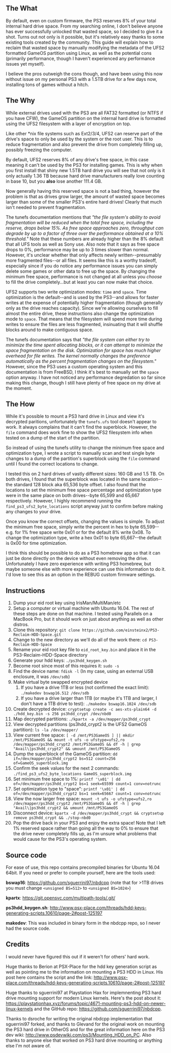 ## The What

By default, even on custom firmware, the PS3 reserves 8% of your total internal hard drive space. From my searching online, I don't believe anyone has ever successfully unlocked that wasted space, so I decided to give it a shot. Turns out not only is it possible, but it's relatively easy thanks to some existing tools created by the community. This guide will explain how to reclaim that wasted space by manually modifying the metadata of the UFS2 formatted GameOS partition using Linux, as well as the potential cons (primarily performance, though I haven't experienced any performance issues yet myself). 

I believe the pros outweigh the cons though, and have been using this now without issue on my personal PS3 with a 1.5TB drive for a few days now, installing tons of games without a hitch.

## The Why

While external drives used with the PS3 are all FAT32 formatted (or NTFS if you have CFW), the GameOS partition on the internal hard drive is formatted using the UFS2 filesystem with a layer of encryption on top.

Like other *nix file systems such as Ext2/3/4, UFS2 can reserve part of the drive's space to only be used by the system or the root user. This is to reduce fragmentation and also prevent the drive from completely filling up, possibly freezing the computer. 

By default, UFS2 reserves 8% of any drive's free space, in this case meaning it can't be used by the PS3 for installing games. This is why when you first install that shiny new 1.5TB hard drive you will see that not only is it only actually 1.36 TB because hard drive manufacturers really love counting in base 10, but you **also** lose another 111.4 GB.

Now generally having this reserved space is not a bad thing, however the problem is that as drives grow larger, the amount of wasted space becomes larger than some of the smaller PS3's entire hard drives! Clearly that much isn't needed to prevent fragmentation.

The tunefs documentation mentions that *"the file system's ability to avoid fragmentation will be reduced when the total free space, including the reserve, drops below 15%.  As free space approaches zero, throughput can degrade by up to a factor of three over the performance obtained at a 10% threshold."* Note that these numbers are already higher than the 8% default that all UFS tools as well as Sony use. Also note that it says as free space drops to 0%, performance may be up to 3 times slower than normal. However, it's unclear whether that only affects newly written--presumably more fragmented files--or all files. It seems like this is a worthy tradeoff, especially since if you do notice any performance issues you can simply delete some games or other data to free up the space. By changing the minimum free space, performance is not changed at all unless you *choose* to fill the drive completely...but at least you can now make that choice.

UFS2 supports two write optimization modes: `time` and `space`. Time optimization is the default--and is used by the PS3--and allows for faster writes at the expense of potentially higher fragmentation (though generally only as the drive reaches capacity). Since we're allowing ourselves to fill almost the entire drive, these instructions also change the optimization mode to `space`. That means that the filesystem will spend more time during writes to ensure the files are less fragmented, insinuating that it will shuffle blocks around to make contiguous space.

The tunefs documentation says that *"the file system can either try to minimize the time spent allocating blocks, or it can attempt to minimize the space fragmentation on the disk. Optimization for space has much higher overhead for file writes. The kernel normally changes the preference automatically as the percent fragmentation changes on the filesystem."* However, since the PS3 uses a custom operating system and this documentation is from FreeBSD, I think it's best to manually set the `space` option anyway. I have not noticed any performance degredation so far since making this change, though I still have plenty of free space on my drive at the moment.

## The How

While it's possible to mount a PS3 hard drive in Linux and view it's decrypted paritions, unfortunately the `tunefs.ufs` tool doesn't appear to work. It always complains that it can't find the superblock. However, the `file` command does work fine to show the UFS2 filesystem info when tested on a dump of the start of the partition.

So instead of using the tunefs utility to change the minimum free space and optimization type, I wrote a script to manually scan and test single byte changes to a dump of the partition's superblock using the `file` command until I found the correct locations to change.

I tested this on 2 hard drives of vastly different sizes: 160 GB and 1.5 TB. On both drives, I found that the superblock was located in the same location--the standard 128 block aka 65,536 byte offset. I also found that the locations to set the minimum free space percentage and optimization type were in the same place on both drives--byte 65,599 and 65,667 respectively. However, I highly recommend running the `find_ps3_ufs2_byte_locations` script anyway just to confirm before making any changes to your drive.

Once you know the correct offsets, changing the values is simple. To adjust the minimum free space, simply write the percent in hex to byte 65,599--e.g. for 1% free space write 0x01 or for the default 8% write 0x08. To change the optimization type, write a hex 0x01 to byte 65,667--the default is 0x00 for time optimization.

I think this should be possible to do as a PS3 homebrew app so that it can just be done directly on the device without even removing the drive. Unfortunately I have zero experience with writing PS3 homebrew, but maybe someone else with more experience can use this information to do it. I'd love to see this as an option in the REBUG custom firmware settings.

## Instructions

1. Dump your eid root key using IrisMan/MultiMan/etc
2. Setup a computer or virtual machine with Ubuntu 16.04. The rest of these steps are done on that machine. I tested using Parallels on a MacBook Pro, but it should work on just about anything as well as other distros.
3. Clone this repository: `git clone https://github.com/einsteinx2/PS3-Reclaim-HDD-Space.git`
4. Change to the new directory as we'll do all of the work there: `cd PS3-Reclaim-HDD-Space`
5. Rename your eid root key file to `eid_root_key.bin` and place it in the PS3-Reclaim-HDD-Space directory  
6. Generate your hdd keys: `./ps3hdd_keygen.sh`
7. Become root since most of this requires it: `sudo -s`
8. Find the device name: `fdisk -l` (In my case, using an external USB enclosure, it was `/dev/sdb`)
9. Make virtual byte swapped encrypted device
	1. If you have a drive 1TB or less (not confirmed the exact limit): `./makedev bswap16.512 /dev/sdb`
	2. If you have a drive larger than 1TB (or maybe it's 1TB and larger, I don't have a 1TB drive to test): `./makedev bswap16.1024 /dev/sdb`
10. Create decrypted device: `cryptsetup create -c aes-xts-plain64 -d ./hdd_key.bin -s 256 ps3hdd_crypt /dev/nbd0`
11. Map decrypted partitions: `./kpartx -a /dev/mapper/ps3hdd_crypt`
12. View decrypted partitions (ps3hdd_crypt2 is the UFS2 GameOS partition): `ls -la /dev/mapper/`
13. View current free space: `[ -d /mnt/PS3GameOS ] || mkdir /mnt/PS3GameOS && mount -t ufs -o ufstype=ufs2,ro /dev/mapper/ps3hdd_crypt2 /mnt/PS3GameOS && df -h | grep "Avail\|ps3hdd_crypt2" && umount /mnt/PS3GameOS`
14. Dump the superblock of the GameOS partition: `dd if=/dev/mapper/ps3hdd_crypt2 bs=512 count=256 of=GameOS_superblock.img`
15. Confirm the seek values for the next 2 commands: `./find_ps3_ufs2_byte_locations GameOS_superblock.img`
16. Set minimum free space to 1%: `printf '\x01' | dd of=/dev/mapper/ps3hdd_crypt2 bs=1 seek=65599 count=1 conv=notrunc`
17. Set optimization type to "space": `printf '\x01' | dd of=/dev/mapper/ps3hdd_crypt2 bs=1 seek=65667 count=1 conv=notrunc`
18. View the now larger free space: `mount -t ufs -o ufstype=ufs2,ro /dev/mapper/ps3hdd_crypt2 /mnt/PS3GameOS && df -h | grep "Avail\|ps3hdd_crypt2 && umount /mnt/PS3GameOS`
19. Disconnect device: `kpartx -d /dev/mapper/ps3hdd_crypt && cryptsetup remove ps3hdd_crypt && ./stop-nbd0`
20. Pop the drive back in your PS3 and enjoy the extra space! Note that I left 1% reserved space rather than going all the way to 0% to ensure that the drive never completely fills up, as I'm unsure what problems that would cause for the PS3's operating system.

## Source code

For ease of use, this repo contains precompiled binaries for Ubuntu 16.04 64bit. If you need or prefer to compile yourself, here are the tools used:

**bswap16**: https://github.com/sguerrini97/nbdcpp (note that for >1TB drives you must change `<unsigned BS=512>` to `<unsigned BS=1024>`)

**kpartx**: https://git.opensvc.com/multipath-tools/.git/

**ps3hdd_keygen.sh**: http://www.psx-place.com/threads/hdd-keys-generating-scripts.10610/page-2#post-125197

**makedev**: This was included in binary form in the nbdcpp repo, so I never had the source code.

## Credits

I would never have figured this out if it weren't for others' hard work. 

Huge thanks to Berion at PSX-Place for the hdd key generation script as well as pointing me to the information on mounting a PS3 HDD in Linux. His post here contains the script and the link: http://www.psx-place.com/threads/hdd-keys-generating-scripts.10610/page-2#post-125197

Huge thanks to sguerrini97 at Playstation Hax for implemnenting PS3 hard drive mounting support for modern Linux kernels. Here's the post about it: https://playstationhax.xyz/forums/topic/4671-mounting-ps3-hdd-on-newer-linux-kernels and the GitHub repo: https://github.com/sguerrini97/nbdcpp.

Thanks to dsroche for writing the original nbdcpp implementation that sguerrini97 forked, and thanks to Glevand for the original work on mounting the PS3 hard drive in OtherOS and for the great information here on the PS3 dev wiki: http://www.psdevwiki.com/ps3/Mounting_HDD_on_PC. Also thanks to anyone else that worked on PS3 hard drive mounting or anything else I'm not aware of.

